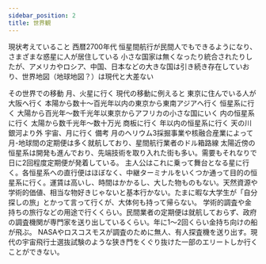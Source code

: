 ```yaml
---
sidebar_position: 2
title: 世界観
---
```


現状考えていること
西暦2700年代
恒星間航行が民間人でもできるようになり、さまざまな惑星に人が居住している
小さな国家は無くなったり統合されたりしたが、アメリカやロシア、中国、日本などの大きな国は引き続き存在していおり、世界地図（地球地図？）は現代と大差ない

その世界での移動
月、火星に行く
現代の移動に例えると
東京に住んでいる人が大阪へ行く
本陽から数十～百光年以内の東京から東南アジアへ行く
恒星系に行く
大陽から百光年～数千光年以東京からアフリカの小さな国にいく
内の恒星系に行く
太陽から数千光年～数十万光 商板に行く
年以内の恒星系に行く
天の川銀河より外
宇宙、月に行く
備考
月のヘリウム3採掘事業や核融合産業によって月-地球間の定期便は多く就航しており、星間航行業者のドル箱路線
太陽近傍の恒星系は開発も進んでおり、先端技術を取り入れた街も多い。需要もそれなりで日に2回程度定期便が発着している。
主人公はこれに乗って舞台となる星に行く。各恒星系への直行便はほぼなく、中継ターミナルをいくつか通って目的の恒星系に行く。運賃は高いし、時間はかかるし、大した物ものもない。天然資源や学術的価値、相当な物好きじゃないと基本行かない。たまに暇な大学生が「自分探しの旅」とかって言って行くが、大体何も持って帰らない。
学術的調査や金持ちの旅行などの用途で行くくらい。民間業者の定期便は就航しておらず、政府の調査機関が専門家を送り出しているくらい。年に1〜2回くらい金持ち向けの船が飛ぶ。
NASAやロスコスモスが調査のために無人、有人探査機を送り出す。現代の宇宙飛行士選抜試験のような狭き門をくぐり抜けた一部のエリートしか行くことができない。
